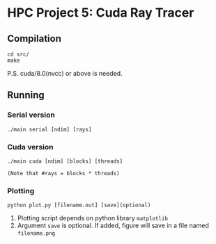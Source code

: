 # HPC Project 5: Cuda Ray Tracer

## Compilation  
    cd src/
    make

P.S. cuda/8.0(nvcc) or above is needed.   

## Running
### Serial version
    ./main serial [ndim] [rays]

### Cuda version
    ./main cuda [ndim] [blocks] [threads]
    
    (Note that #rays = blocks * threads)  

### Plotting
    python plot.py [filename.out] [save](optional)

1. Plotting script depends on python library `matplotlib`
2. Argument `save` is optional. If added, figure will save in a file named `filename.png`